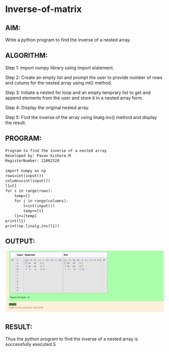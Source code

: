 # Inverse-of-matrix
## AIM:
Write a python program to find the inverse of a nested array.

## ALGORITHM:
Step 1:
Import numpy library using import statement.

Step 2:
Create an empty list and prompt the user to provide number of rows and colums for the nested array using int() method.

Step 3:
Initiate a nested for loop and an empty temprary list to get and append elements from the user and store it in a nested array form.

Step 4:
Display the original nested array.

Step 5:
Find the inverse of the array using linalg.inv() method and display the result.

## PROGRAM:
```
Program to find the inverse of a nested array
Developed by: Pavan kishore.M
RegisterNumber: 21002328

import numpy as np
rows=int(input())
columns=int(input())
l1=[]
for i in range(rows):
    temp=[]
    for j in range(columns):
        t=int(input())
        temp+=[t]
    l1+=[temp]
print(l1)
print(np.linalg.inv(l1))

```
## OUTPUT:
![](in.png)

## RESULT:
Thus the python program to find the inverse of a nested array is successfully executed.S
